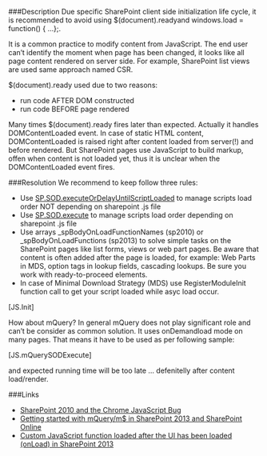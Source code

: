 ﻿<properties 
	pageTitle="Avoid jQuery(document).ready in ASCX control" 
    pageName="resp516804"
    parentPageId="javascript"
/>

###Description
Due specific SharePoint client side initialization life cycle, it is recommended to avoid using $(document).readyand windows.load = function() { …};.

It is a common practice to modify content from JavaScript. The end user can’t identify the moment when page has been changed, it looks like all page content rendered on server side. For example, SharePoint list views are used same approach named CSR.

$(document).ready used due to two reasons:

* run code AFTER DOM constructed
* run code BEFORE page rendered

Many times $(document).ready fires later than expected. Actually it handles DOMContentLoaded event. In case of static HTML content, DOMContentLoaded is raised right after content loaded from server(!) and before rendered. But SharePoint pages use JavaScript to build markup, offen when content is not loaded yet, thus it is unclear when the DOMContentLoaded event fires.

###Resolution
We recommend to keep follow three rules:

* Use [SP.SOD.executeOrDelayUntilScriptLoaded](http://msdn.microsoft.com/en-us/library/office/ff411788(v=office.14).aspx) to manage scripts load order NOT depending on sharepoint .js file
* Use [SP.SOD.execute](http://msdn.microsoft.com/en-us/library/office/ff407807(v=office.14).aspx) to manage scripts load order depending on sharepoint .js file
* Use arrays _spBodyOnLoadFunctionNames (sp2010) or _spBodyOnLoadFunctions (sp2013) to solve simple tasks on the SharePoint pages like list forms, views or web part pages. Be aware that content is often added after the page is loaded, for example: Web Parts in MDS, option tags in lookup fields, cascading lookups. Be sure you work with ready-to-proceed elements.
* In case of Minimal Download Strategy (MDS) use RegisterModuleInit function call to get your script loaded while asyc load occur.

[JS.Init]

How about mQuery?
In general mQuery does not play significant role and can’t be consider as common solution. It uses onDemandload mode on many pages. That means it have to be used as per following sample:

[JS.mQuerySODExecute]

and expected running time will be too late … defenitelly after content load/render.

###Links
- [SharePoint 2010 and the Chrome JavaScript Bug](http://mosswell.blogspot.co.uk/2013/06/sharepoint-2010-and-chrome-javascript.html)
- [Getting started with mQuery/m$ in SharePoint 2013 and SharePoint Online](http://spdevlab.com/2013/07/01/getting-started-with-mquerym-in-sharepoint-2013-and-sharepoint-online)
- [Custom JavaScript function loaded after the UI has been loaded (onLoad) in SharePoint 2013](http://josharepoint.com/2015/06/16/custom-javascript-function-loaded-after-the-ui-has-loaded-in-sharepoint-2013/)